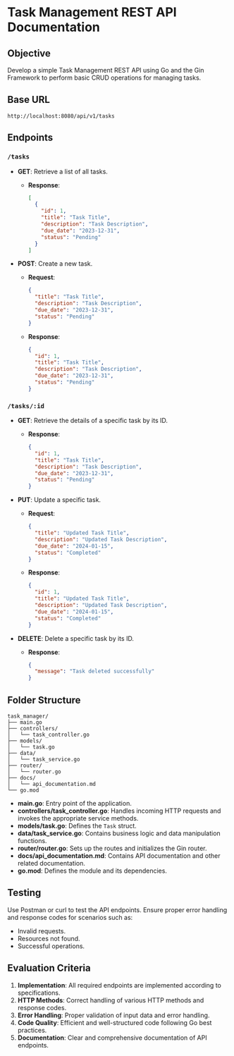 # Task Management REST API Documentation

## Objective

Develop a simple Task Management REST API using Go and the Gin Framework to perform basic CRUD operations for managing tasks.

## Base URL

`http://localhost:8080/api/v1/tasks`

## Endpoints

### `/tasks`

- **GET**: Retrieve a list of all tasks.

  - **Response**:
    ```json
    [
      {
        "id": 1,
        "title": "Task Title",
        "description": "Task Description",
        "due_date": "2023-12-31",
        "status": "Pending"
      }
    ]
    ```

- **POST**: Create a new task.
  - **Request**:
    ```json
    {
      "title": "Task Title",
      "description": "Task Description",
      "due_date": "2023-12-31",
      "status": "Pending"
    }
    ```
  - **Response**:
    ```json
    {
      "id": 1,
      "title": "Task Title",
      "description": "Task Description",
      "due_date": "2023-12-31",
      "status": "Pending"
    }
    ```

### `/tasks/:id`

- **GET**: Retrieve the details of a specific task by its ID.

  - **Response**:
    ```json
    {
      "id": 1,
      "title": "Task Title",
      "description": "Task Description",
      "due_date": "2023-12-31",
      "status": "Pending"
    }
    ```

- **PUT**: Update a specific task.

  - **Request**:
    ```json
    {
      "title": "Updated Task Title",
      "description": "Updated Task Description",
      "due_date": "2024-01-15",
      "status": "Completed"
    }
    ```
  - **Response**:
    ```json
    {
      "id": 1,
      "title": "Updated Task Title",
      "description": "Updated Task Description",
      "due_date": "2024-01-15",
      "status": "Completed"
    }
    ```

- **DELETE**: Delete a specific task by its ID.
  - **Response**:
    ```json
    {
      "message": "Task deleted successfully"
    }
    ```

## Folder Structure

```
task_manager/
├── main.go
├── controllers/
│   └── task_controller.go
├── models/
│   └── task.go
├── data/
│   └── task_service.go
├── router/
│   └── router.go
├── docs/
│   └── api_documentation.md
└── go.mod
```

- **main.go**: Entry point of the application.
- **controllers/task_controller.go**: Handles incoming HTTP requests and invokes the appropriate service methods.
- **models/task.go**: Defines the `Task` struct.
- **data/task_service.go**: Contains business logic and data manipulation functions.
- **router/router.go**: Sets up the routes and initializes the Gin router.
- **docs/api_documentation.md**: Contains API documentation and other related documentation.
- **go.mod**: Defines the module and its dependencies.

## Testing

Use Postman or curl to test the API endpoints. Ensure proper error handling and response codes for scenarios such as:

- Invalid requests.
- Resources not found.
- Successful operations.

## Evaluation Criteria

1. **Implementation**: All required endpoints are implemented according to specifications.
2. **HTTP Methods**: Correct handling of various HTTP methods and response codes.
3. **Error Handling**: Proper validation of input data and error handling.
4. **Code Quality**: Efficient and well-structured code following Go best practices.
5. **Documentation**: Clear and comprehensive documentation of API endpoints.
